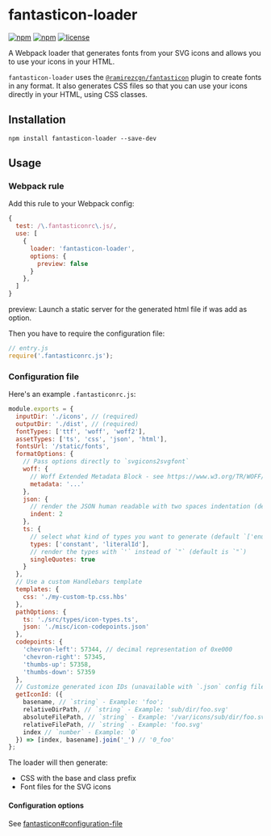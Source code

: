 # fantasticon-loader

[![npm](https://img.shields.io/npm/v/fantasticon-loader.svg)](https://www.npmjs.com/package/fantasticon-loader)
[![npm](https://img.shields.io/npm/dm/fantasticon-loader.svg)](https://www.npmjs.com/package/fantasticon-loader)
[![license](https://img.shields.io/github/license/ramirezcgn/fantasticon-loader.svg)](https://github.com/ramirezcgn/fantasticon-loader/blob/master/LICENSE)

A Webpack loader that generates fonts from your SVG icons and allows you to use your icons in your HTML.

`fantasticon-loader` uses the [`@ramirezcgn/fantasticon`](https://github.com/ramirezcgn/fantasticon) plugin to create fonts in any format. It also generates CSS files so that you can use your icons directly in your HTML, using CSS classes.

## Installation

```
npm install fantasticon-loader --save-dev
```

## Usage

### Webpack rule

Add this rule to your Webpack config:

```javascript
{
  test: /\.fantasticonrc\.js/,
  use: [
    {
      loader: 'fantasticon-loader',
      options: {
        preview: false
      }
    },
  ]
}
```

preview: Launch a static server for the generated html file if was add as option.

Then you have to require the configuration file:

```javascript
// entry.js
require('.fantasticonrc.js');
```

### Configuration file

Here's an example `.fantasticonrc.js`:

```js
module.exports = {
  inputDir: './icons', // (required)
  outputDir: './dist', // (required)
  fontTypes: ['ttf', 'woff', 'woff2'],
  assetTypes: ['ts', 'css', 'json', 'html'],
  fontsUrl: '/static/fonts',
  formatOptions: {
    // Pass options directly to `svgicons2svgfont`
    woff: {
      // Woff Extended Metadata Block - see https://www.w3.org/TR/WOFF/#Metadata
      metadata: '...'
    },
    json: {
      // render the JSON human readable with two spaces indentation (default is none, so minified)
      indent: 2
    },
    ts: {
      // select what kind of types you want to generate (default `['enum', 'constant', 'literalId', 'literalKey']`)
      types: ['constant', 'literalId'],
      // render the types with `'` instead of `"` (default is `"`)
      singleQuotes: true
    }
  },
  // Use a custom Handlebars template
  templates: {
    css: './my-custom-tp.css.hbs'
  },
  pathOptions: {
    ts: './src/types/icon-types.ts',
    json: './misc/icon-codepoints.json'
  },
  codepoints: {
    'chevron-left': 57344, // decimal representation of 0xe000
    'chevron-right': 57345,
    'thumbs-up': 57358,
    'thumbs-down': 57359
  },
  // Customize generated icon IDs (unavailable with `.json` config file)
  getIconId: ({
    basename, // `string` - Example: 'foo';
    relativeDirPath, // `string` - Example: 'sub/dir/foo.svg'
    absoluteFilePath, // `string` - Example: '/var/icons/sub/dir/foo.svg'
    relativeFilePath, // `string` - Example: 'foo.svg'
    index // `number` - Example: `0`
  }) => [index, basename].join('_') // '0_foo'
};
```

The loader will then generate:

* CSS with the base and class prefix
* Font files for the SVG icons

#### Configuration options

See [fantasticon#configuration-file](https://github.com/ramirezcgn/fantasticon#configuration-file)
